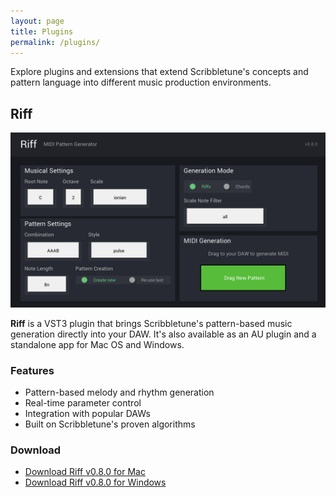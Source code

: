 ```yaml
---
layout: page
title: Plugins
permalink: /plugins/
---
```


Explore plugins and extensions that extend Scribbletune's concepts and pattern language into different music production environments.

## Riff

![Riff VST Plugin](/images/riff-v0.8.0.png)

**Riff** is a VST3 plugin that brings Scribbletune's pattern-based music generation directly into your DAW. It's also available as an AU plugin and a standalone app for Mac OS and Windows.

### Features

- Pattern-based melody and rhythm generation
- Real-time parameter control
- Integration with popular DAWs
- Built on Scribbletune's proven algorithms

### Download

- [Download Riff v0.8.0 for Mac](https://www.youtube.com/redirect?event=video_description&redir_token=QUFFLUhqbWdrZWdLbGdPT04tUjhsZFJWbW5MSjVzeG5Pd3xBQ3Jtc0ttMVpzc0lRRFlib3R6WlRRZDRjTXBIV3Y1SHp2bEdQakpYUno0cmpXeUwyclRYcmRRTEpZQW1lYWg0WmVrazlPLVotN1hSR0pBdTFtVFA2Mnk5SEYyS0ZIV1hzVXpFZDdpbXRibzhjVHRUeWdLWVcydw&q=https%3A%2F%2Fdrive.google.com%2Ffile%2Fd%2F1wPKkUUOQm4TvESknDTh9-nWHUUsZaW4Y%2Fview%3Fusp%3Dsharing&v=IlwI-7ojcyI)
- [Download Riff v0.8.0 for Windows](https://www.youtube.com/redirect?event=video_description&redir_token=QUFFLUhqblRpdmFtVW1wWDNBNWRFSDBKV2Z6TXN4Z3RsZ3xBQ3Jtc0trc1lDakFEYlZwX2IzdFVOU01GOVRlZzQzNUxGVkFVQ3VTVmRZNS04czctQkhfUHM4bWtJazhsaFdSVTZyQmVfV3NhUW1wSXM5Qm82RnpuY2ctdEIxV0szSC1iMlNkR3UyMlduaWkxSFZxNVRvc3czQQ&q=https%3A%2F%2Fdrive.google.com%2Ffile%2Fd%2F16IbCYZZI2HeX7k0CqvLbnGL-SrFmma5X%2Fview%3Fusp%3Dsharing&v=IlwI-7ojcyI)
